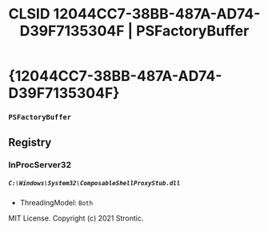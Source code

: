 ﻿---
title: "CLSID 12044CC7-38BB-487A-AD74-D39F7135304F | PSFactoryBuffer"
excerpt: What is COM-Object CLSID 12044CC7-38BB-487A-AD74-D39F7135304F?
---

# {12044CC7-38BB-487A-AD74-D39F7135304F}

### `PSFactoryBuffer`

## Registry


### InProcServer32

##### `C:\Windows\System32\ComposableShellProxyStub.dll`
* ThreadingModel: `Both`

MIT License. Copyright (c) 2021 Strontic.


